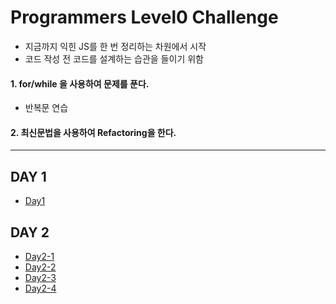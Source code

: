 # Programmers Level0 Challenge

-   지금까지 익힌 JS를 한 번 정리하는 차원에서 시작
-   코드 작성 전 코드를 설계하는 습관을 들이기 위함

#### 1. for/while 을 사용하여 문제를 푼다.

-   반복문 연습

#### 2. 최신문법을 사용하여 Refactoring을 한다.

---

## DAY 1

-   [Day1](/Day1.js)

## DAY 2
- [Day2-1](/Day2/Day2-1.js)
- [Day2-2](/Day2/Day2-2.js)
- [Day2-3](/Day2/Day2-3.js)
- [Day2-4](/Day2/Day2-4.js)